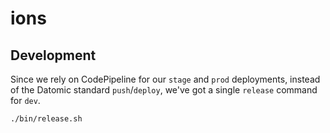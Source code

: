 # ions

## Development

Since we rely on CodePipeline for our `stage` and `prod` deployments, instead of the Datomic standard `push`/`deploy`, we've got a single `release` command for `dev`.

```bash
./bin/release.sh
``` 
